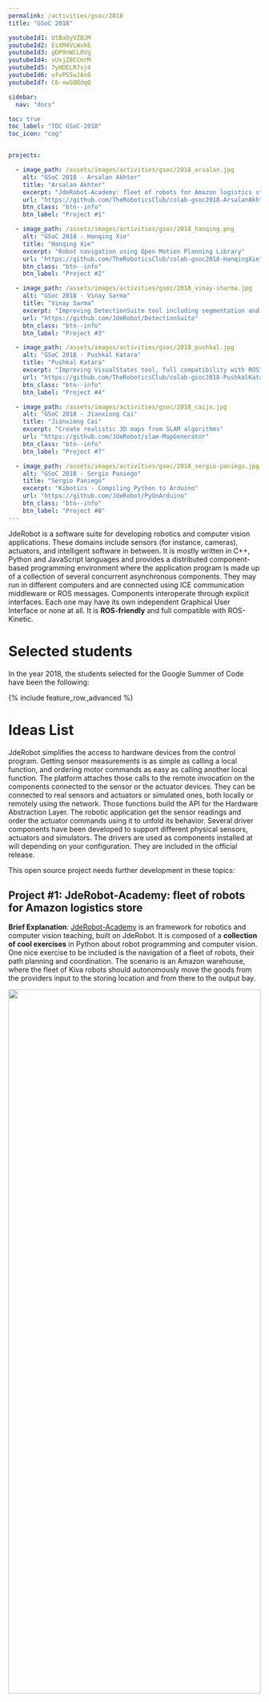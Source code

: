 ```yaml
---
permalink: /activities/gsoc/2018
title: "GSoC 2018"

youtubeId1: UtBa9yVZBJM
youtubeId2: EsXM4VLWxkE
youtubeId3: gDP9nWCL0Vg
youtubeId4: vUxjZ0CCmrM
youtubeId5: 7yHDELR7sj4
youtubeId6: ufvPS5wJAx0
youtubeId7: C6-xwSOOdqQ

sidebar:
  nav: "docs"

toc: true
toc_label: "TOC GSoC-2018"
toc_icon: "cog"


projects:

  - image_path: /assets/images/activities/gsoc/2018_arsalan.jpg
    alt: "GSoC 2018 - Arsalan Akhter"
    title: "Arsalan Akhter"
    excerpt: "JdeRobot-Academy: fleet of robots for Amazon logistics store"
    url: "https://github.com/TheRoboticsClub/colab-gsoc2018-ArsalanAkhter"
    btn_class: "btn--info"
    btn_label: "Project #1" 

  - image_path: /assets/images/activities/gsoc/2018_hanqing.png
    alt: "GSoC 2018 - Hanqing Xie"
    title: "Hanqing Xie"
    excerpt: "Robot navigation using Open Motion Planning Library"
    url: "https://github.com/TheRoboticsClub/colab-gsoc2018-HanqingXie"
    btn_class: "btn--info"
    btn_label: "Project #2"

  - image_path: /assets/images/activities/gsoc/2018_vinay-sharma.jpg
    alt: "GSoc 2018 - Vinay Sarma"
    title: "Vinay Sarma"
    excerpt: "Improving DetectionSuite tool including segmentation and classification tools"
    url: "https://github.com/JdeRobot/DetectionSuite"
    btn_class: "btn--info"
    btn_label: "Project #3"

  - image_path: /assets/images/activities/gsoc/2018_pushkal.jpg
    alt: "GSoC 2018 - Pushkal Katara"
    title: "Pushkal Katara"
    excerpt: "Improving VisualStates tool, full compatibility with ROS"
    url: "https://github.com/TheRoboticsClub/colab-gsoc2018-PushkalKatara"
    btn_class: "btn--info"
    btn_label: "Project #4"

  - image_path: /assets/images/activities/gsoc/2018_caijx.jpg
    alt: "GSoC 2018 - Jianxiong Cai"
    title: "Jianxiong Cai"
    excerpt: "Create realistic 3D maps from SLAM algorithms"
    url: "https://github.com/JdeRobot/slam-MapGenerator"
    btn_class: "btn--info"
    btn_label: "Project #7"

  - image_path: /assets/images/activities/gsoc/2018_sergio-paniego.jpg
    alt: "GSoC 2018 - Sergio Paniego"
    title: "Sergio Paniego"
    excerpt: "Kibotics - Compiling Python to Arduino"
    url: "https://github.com/JdeRobot/PyOnArduino"
    btn_class: "btn--info"
    btn_label: "Project #8"
---
```




JdeRobot is a software suite for developing robotics and computer vision applications. These domains include sensors (for instance, cameras), actuators, and intelligent software in between. It is mostly written in C++, Python and JavaScript languages and provides a distributed component-based programming environment where the application program is made up of a collection of several concurrent asynchronous components. They may run in different computers and are connected using ICE communication middleware or ROS messages. Components interoperate through explicit interfaces. Each one may have its own independent Graphical User Interface or none at all. It is **ROS-friendly** and full compatible with ROS-Kinetic.


# Selected students

In the year 2018, the students selected for the Google Summer of Code have been the following:

{% include feature_row_advanced %}


# Ideas List


JdeRobot simplifies the access to hardware devices from the control program. Getting sensor measurements is as simple as calling a local function, and ordering motor commands as easy as calling another local function. The platform attaches those calls to the remote invocation on the components connected to the sensor or the actuator devices. They can be connected to real sensors and actuators or simulated ones, both locally or remotely using the network. Those functions build the API for the Hardware Abstraction Layer. The robotic application get the sensor readings and order the actuator commands using it to unfold its behavior. Several driver components have been developed to support different physical sensors, actuators and simulators. The drivers are used as components installed at will depending on your configuration. They are included in the official release.

This open source project needs further development in these topics:


## Project #1: JdeRobot-Academy: fleet of robots for Amazon logistics store

**Brief Explanation**: [JdeRobot-Academy](https://jderobot.github.io/RoboticsAcademy/) is an framework for robotics and computer vision teaching, built on JdeRobot. It is composed of a **collection of cool exercises** in Python about robot programming and computer vision. One nice exercise to be included is the navigation of a fleet of robots, their path planning and coordination. The scenario is an Amazon warehouse, where the fleet of Kiva robots should autonomously move the goods from the providers input to the storing location and from there to the output bay. 

<img src="/assets/images/activities/gsoc/amazon-robots.jpg" width="100%" height="60%">

The robot model in Gazebo has to be developed, also the Python template node (with its GUI) that will host the student code and a tentative solution.


{% include youtubePlayer.html id=page.youtubeId1 %}


- **Expected results**: a new robotics exercise in Gazebo.
- **Knowledge Prerequisite**: Python programming skills.
- **Mentors**: Alberto Martín `alberto.martinf@urjc.es`.


## Project #2: JdeRobot-Academy: robot navigation using Open Motion Planning Library

Brief Explanation: JdeRobot-Academy is an academic framework for teaching robotics and computer vision. It includes several exercises where each one includes a Python application that connects to the real or simulated robot and provides a template that the students have to fill with their code for the robot algorithms.

<img src="/assets/images/activities/gsoc/gsoc2018_plath_planning.jpg" width="100%" height="60%">

The main idea of this project is to introduce the [OMPL](http://ompl.kavrakilab.org/index.html) (Open Motion Planning Library) into JdeRobot-Academy, in a **new robot navigation exercise**. For this task, the student will develop a new exercise and their solutions using different path planning algorithms of an autonomous wheeled robot or drone which moves along a known scenario in Gazebo.

{% include youtubePlayer.html id=page.youtubeId2 %}

- **Expected results**: a new robotics exercise in Gazebo.
- **Knowledge Prerequisite**: Python programming skills.
- **Mentors:** Alberto Martín (alberto.martinf AT urjc.es).


## Project #3: Improving DetectionSuite deep learning tool including segmentation and classification tools

**Brief Explanation**: DetectionSuite is an on-development tool to test and train different **DeepLearning architectures for object detection** on images. It accepts several known international datasets like PASCALVOC and allows the comparison of several DeepLearning architectures over exactly the same test data. It computes several objective statistics and measures their performance. Currently it support YOLO architectures on Darknet framework. The goal of this project is to expand the supported datasets (ImageNet, COCO...) and expand the neural frameworks (Keras, TensorFlow, Caffe...). 

<img src="/assets/images/activities/gsoc/detectionsuite.png" width="100%" height="60%">

In addition several detection architectures should be trained and compared with the new release of the tool.

{% include youtubePlayer.html id=page.youtubeId3 %}


- **Expected results**: a new release of DetectionSuite tool extending the existing functionality for objection but also for two new deep learning problems: classification and segmentation including new statistics for each of them.
- **Knowledge Prerequisite**: C++ and Python programming skills.
- **Mentors**: Francisco Rivas (franciscomiguel.rivas AT urjc.es).


## Project #4: Improving VisualStates tool, full compatibility with ROS

**Brief Explanation**: [VisualStates](https://jderobot.github.io/projects/robotics_programming_tools/visual_states/) is a tool for programming **robot behaviors using automata**. It combines a graphical language to specify the states and the transitions with a text language (Python or C++). It generates a ROS node which implements the automata and shows a GUI at runtime with the active state every time, for debugging. Take a look at some example videos. The current state of VisualStates only supports subscription and publish for topics. We aim to integrate all the communication features of the ROS and also basic packages that would be useful for behavior development. In the scope of this project the following improvements are targeted:

1. The integration of ROS services, the behaviors will be able to call ROS services.
2. The integration of ROS actionlib, the behaviors will be able to call actionlib services.
3. The generating and reading smach behaviors in VisualStates and modify and generate new behaviors.

{% include youtubePlayer.html id=page.youtubeId4 %}

- Expected results: a new release of VisualStates tool.
- Knowledge Prerequisite: Python programming skills.
- Mentors: Okan Asik (Okan Aşık `asik.okan@gmail.com`).



## Project #5: Improving VisualStates tool, library of parameterized automata

Brief Explanation: [VisualStates](https://jderobot.github.io/projects/robotics_programming_tools/visual_states/) is a tool for programming robot behaviors using automata. It combines a graphical language to specify the states and the transitions with a text language (Python or C++). It generates a ROS node which implements the automata and shows a GUI at runtime with the active state every time, for debugging. Take a look at some example videos.

Every automaton created using VisualStates can be seen as a state itself and then be integrated in a larger automata. Therefore, the user would be able to add previously created behaviors as states. When importing those behaviors, the user would have two options; copying the behavior on the new behavior or keeping reference to the imported automata such that if it is changed, those changes are going to be reflected on the new behavior too. The idea of this project is to built and support an **automata library**. There will be a library of predefined behaviors (automata) for coping with usual tasks, so the user can just integrate them as new states on a new automata, without writing any code. In addition, each automaton may accept parameters to fine tune its behavior. For example, for moving forward a drone, we'll have a state 'moveForward', so the user only have to import that state indicating as a parameter the speed he wants.

{% include youtubePlayer.html id=page.youtubeId5 %}

- **Expected results**: a new release of VisualStates tool.
- **Knowledge Prerequisite**: Python and C++ programming skills.
- **Mentors**: Okan Asik (Okan Aşık asik.okan@gmail.com).


## Project #6: Improving SLAM-testbed tool

**Brief Explanation**: Simultaneous Localization and Mapping (SLAM) algorithms play a fundamental role for emerging technologies, such as autonomous cars or augmented reality, providing an accurate localization inside unknown environments. There are many approaches available with different characteristics in terms of accuracy, efficiency and robustness ([ORB-SLAM](https://webdiis.unizar.es/~raulmur/orbslam/), [DSO](https://vision.in.tum.de/research/vslam/dso), [SVO](http://rpg.ifi.uzh.ch/svo2.html), etc), but their results depend on the environment and resources available.

**SLAM-testbed** is a graphic tool to compare objectively different Visual SLAM approaches, evaluating them using several public benchmarks and statistical treatment, in order to compare them in terms of accuracy and efficiency. The main goal of this project is to increase the compatibility of this tool with new benchmarks and SLAM algorithms, so that it becomes an standard tool to evaluate future approaches.

The next video shows one of the SLAM algorithms (called ORB-SLAM) that will be evaluated with this tool:

{% include youtubePlayer.html id=page.youtubeId6 %}

- **Expected results**: Add new benchmarks and SLAM algorithms to SLAM-testbed tool.
- **Knowledge Prerequisite**: C++ programming skills
- **Mentors**: [Eduardo Perdices](https://gsyc.urjc.es/~eperdices/) (eperdices AT gsyc.es).


## Project #7: Create realistic 3D maps from SLAM algorithms

**Brief Explanation**: Simultaneous Localization and Mapping (SLAM) algorithms play a fundamental role for emerging technologies, such as autonomous cars or augmented reality. These algorithms provide accurate localization inside unknown environments, however, the maps obtained with these techniques are often sparse and meaningless, composed by thousands of 3D points without any relation between them.

<img src="/assets/images/activities/gsoc/slam-fusion.png" width="100%" height="60%">

The goal of this project is to process the data obtained from SLAM approaches and create a realistic 3D map. The input data will consist of a dense 3D point cloud and a set of frames located in the map.

The next video shows one of the SLAM algorithms (called DSO) whose output data will be used to create the 3D map:

{% include youtubePlayer.html id=page.youtubeId7 %}

- **Expected results**: A realistic 3D map from a 3D point cloud and frames.
- **Knowledge Prerequisite**: Python or C++ programming skills
- **Mentors**: [Eduardo Perdices](https://gsyc.urjc.es/~eperdices/) (eperdices AT gsyc.es)


## Project #8: JdeRobot-Kids: compiling Python to Arduino

**Brief Explanation**: JdeRobot-Kids is an academic framework for teaching robotics to children in a practical way. It is based on Python, the kids have to program typical robot behaviors like follow-line using Python. JdeRobot-Kids is now mostly centered in the mbot robot, from makeblock, both the real robot and the simulated one in Gazebo. Mbot is an Arduino based robot. Currently the student application runs at a regular computer, which is connected to the onboard Arduino. Arduino and PC interact using the Firmata protocol. This approach requires a continuous connection between the robot and the off-board computer. Arduino is limited on computer power so it is not enough to run a Python interpreter. The goal of this project is to "compile" the Python application to Arduino microprocessor. This way the kid program can be fully downloaded on the Mbot robot and run completely autonomous. Another possibility is to translate Python application to C/C++, as gcc/g++ already compiles it to Arduino microprocessor. Some ideas to explore are: [LLVM](https://llvm.org) compiler infrastructure, [cython](https://cython.org)...


<figure class="half">
    <a href=""><iframe src="https://www.youtube.com/embed/k-xIU_cmcac"></iframe></a>
    <a href=""><iframe src="https://www.youtube.com/embed/_k17V5pxrd8"></iframe></a>
    <figcaption>Drone exercises.</figcaption>
</figure>


- **Expected results**: Python application running on an Arduino microprocessor.
- **Knowledge Prerequisite**: Python, compilers.
- **Mentors**: JoséMaría Cañas (josemaria.plaza AT urjc.es) and Luis Roberto Morales (lr.morales.iglesias AT gmail.com).


## Project #9: VisualCircuit tool, digital electronics language for robot behaviors

**Brief Explanation**: In reconfigurable circuits (FPGAs) a hardware description language is used to visually specify the circuit configuration and its behavior. For instance, the open source [IceStudio](https://github.com/FPGAwars/icestudio) tool uses such visual language to configure FPGAs. The idea of this project is to explore the use of the same visual language to program reactive robot behaviors. There are **blocks** (existing circuits) and **wires** to connect their inputs and outputs. Instead of synthesizing the visual program into a FPGA implementation the goal is to synthesize it into a Python program. Each block is translated into a thread that runs a transforming function at fast iterations. Each iteration reads the block inputs, does some specific processing to compute the right values and writes them on its outputs. Each wire is translated into a shared variable where the blocks can write or read.

<figure class="half">
  <img src="/assets/images/activities/gsoc/fpga-circuit.png" width="50%" height="60%">
  <img src="/assets/images/activities/gsoc/icestudio.png" width="50%" height="60%">
</figure>

- **Expected results**: a new tool to program reactive robot behaviors using a visual language based on blocks and wires.
- **Knowledge Prerequisite**: Python programming skills.
- **Mentors**: JoséMaría Cañas (josemaria.plaza AT urjc.es), Samuel Rey (samuel.rey.escudero AT gmail.com).


## Application instructions for GSoC-2018
We welcome students to contact relevant mentors before submitting their application into GSoC official website. If in doubt for which project(s) to contact, send the mail to jmplaza AT gsyc.es and to franciscomiguel.rivas AT urjc.es, and almartinflorido AT gmail.com We recommend browsing previous GSoC student pages to look for ready-to-use projects, and to get an idea of the expected amount of work for a valid GSoC proposal.

## Requirements

- Git experience
- C++ and Python programming experience (depending on the project)

## Programming tests

| Project      | #1   | #2   | #3   | #4   | #5   | #6   | #7   | #8   | #9   |
| ------------ | ---- | ---- | ---- | ---- | ---- | ---- | ---- | ---- | ---- |
| JdeRobot (A) | X    | X    | X    | X    | X    | X    | X    | X    | X    |
| C++ (B)      | *    | *    | *    | X    | *    | X    | O    | O    | X    |
| Python (C)   | X    | X    | X    | X    | X    | *    | O    | O    | X    |

**Legend**

| Icon | Description                           |
| ---- | ------------------------------------- |
| *    | Not applicable                        |
| X    | Mandatory                             |
| O    | Optative, you must choose one of them |

Before accepting any proposal all candidates have to do these programming challenges:

- (A) [JdeRobot installation challenge](https://wiki.jderobot.org/store/jmplaza/uploads/gsoc/programming-test-compiling.pdf).
- (B) [C++ challenge](https://wiki.jderobot.org/store/jmplaza/uploads/gsoc/programming-test-c.pdf).
- (C) [Python challenge](https://wiki.jderobot.org/store/jmplaza/uploads/gsoc/programming-test-python.pdf)

**Send us your information**

After doing the programming tests, fill this web form with your information and challenge results. Then you are invited to ask the project mentors about the project details. Maybe we will require more information from you like this:

1. Contact details
  - Name and surname:
  - Country:
  - Email:
  - Public repository/ies:
  - Personal blog (optional):
  - Twitter/Identica/LinkedIn/others:
2. Timeline
  - Now split your project idea in smaller tasks. Quantify the time you think each task needs. Finally, draw a tentative project plan - (timeline)   including the dates covering all period of GSoC. Don’t forget to include also the days in which you don’t plan to code, - because of exams,   holidays etc.
  - Do you understand this is a serious commitment, equivalent to a full-time paid summer internship or summer job?
  - Do you have any known time conflicts during the official coding period?
3. Studies
  - What is your School and degree?
  - Would your application contribute to your ongoing studies/degree? If so, how?
4. Programming background
  - Computing experience: operating systems you use on a daily basis, known programming languages, hardware, etc.
  - Robot or Computer Vision programming experience:
  - Other software programming:
5. GSoC participation
  - Have you participated to GSoC before?
  - How many times, which year, which project?
  - Have you applied but were not selected? When?
  - Have you submitted/will you submit another proposal for GSoC 2017 to a different org?
  

**Previous GSoC students**

- [Nigel Fernandez](https://wiki.jderobot.org/Ni9elf-colab) GSoC-2017
- [Okan Asik](https://wiki.jderobot.org/Okanasik-colab) GSoC-2017, VisualStates tool
- [S.Mehdi Mohaimanian](https://wiki.jderobot.org/index.php?title=Deep_Reinforcement_Learning_in_Robotic&redirect=no) GSoC-2017
- [Raúl Pérula](https://wiki.jderobot.org/Raulperula-colab) GSoC-2017, Scratch2JdeRobot tool
- [Lihang Li](https://wiki.jderobot.org/Hustcalm-colab): GSoC-2015, Visual SLAM, RGBD, 3D Reconstruction
- [Andrei Militaru](https://wiki.jderobot.org/Militaru92-colab) GSoC-2015, interoperation of ROS and JdeRobot
- [Satyaki Chakraborty](https://wiki.jderobot.org/Chakraborty-colab) GSoC-2015, Interconnection with Android Wear


# How to increase your chances of being selected in GSoC-2018

If you put yourself in the shoes of the mentor that should select the student, you'll immediately realize that there are some behaviors that are usually rewarded. Here's some examples.


1. **Be proactive**: Mentors are more likely to select students that openly discuss the existing ideas and / or propose their own. It is a **bad idea** to just submit your idea only in the Google web site without discussing it, because it won't be noticed. 

2. **Demonstrate your skills**: Consider that mentors are being contacted by several students that apply for the same project. A way to show that you are the best candidate, is to demonstrate that you are familiar with the software and you can code. How? Browse the bug tracker (issues in github of JdeRobot project), fix some bugs and propose your patch submitting your PullRequest, and/or ask mentors to challenge you! Moreover, bug fixes are a great way to get familiar with the code. 

3. **Demonstrate your intention to stay**: Students that are likely to disappear after GSoC are less likely to be selected. This is because there is no point in developing something that won't be maintained. And moreover, one scope of GSoC is to bring new developers to the community. 

[RTFM](https://xkcd.com/293/)

Read the relevant information about GSoC in the wiki / web pages before asking. Most FAQs have been answered already!

- [Full documentation about GSoC on official website](https://developers.google.com/open-source/gsoc/resources/).
- [FAQ from GSoC web site](https://developers.google.com/open-source/gsoc/resources/).
- If you are new to [JdeRobot](https://jderobot.github.io), take the time to familiarize with the JdeRobot.